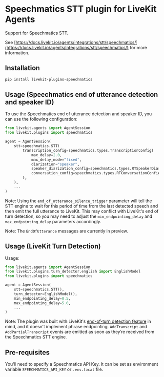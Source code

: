 # Speechmatics STT plugin for LiveKit Agents

Support for Speechmatics STT.

See [https://docs.livekit.io/agents/integrations/stt/speechmatics/](https://docs.livekit.io/agents/integrations/stt/speechmatics/) for more information.

## Installation

```bash
pip install livekit-plugins-speechmatics
```

## Usage (Speechmatics end of utterance detection and speaker ID)

To use the Speechmatics end of utterance detection and speaker ID, you can use the following configuration:

```python
from livekit.agents import AgentSession
from livekit.plugins import speechmatics

agent = AgentSession(
    stt=speechmatics.STT(
        transcription_config=speechmatics.types.TranscriptionConfig(
            max_delay=2.0,
            max_delay_mode="fixed",
            diarization="speaker",
            speaker_diarization_config=speechmatics.types.RTSpeakerDiarizationConfig(max_speakers=10),
            conversation_config=speechmatics.types.RTConversationConfig(end_of_utterance_silence_trigger=0.7),
        ),
    ),
    ...
)
```

Note: Using the `end_of_utterance_silence_trigger` parameter will tell the STT engine to wait for this period of time from the last detected speech and then emit the full utterance to LiveKit. This may conflict with LiveKit's end of turn detection, so you may need to adjust the `min_endpointing_delay` and `max_endpointing_delay` parameters accordingly.

Note: The `EndOfUtterance` messages are currently in preview.

## Usage (LiveKit Turn Detection)

Usage:

```python
from livekit.agents import AgentSession
from livekit.plugins.turn_detector.english import EnglishModel
from livekit.plugins import speechmatics

agent = AgentSession(
    stt=speechmatics.STT(),
    turn_detector=EnglishModel(),
    min_endpointing_delay=0.5,
    max_endpointing_delay=5.0,
    ...
)
```

Note: The plugin was built with LiveKit's [end-of-turn detection feature](https://docs.livekit.io/agents/v1/build/turn-detection/) in mind, and it doesn't implement phrase endpointing. `AddTranscript` and `AddPartialTranscript` events are emitted as soon as they’re received from the Speechmatics STT engine.

## Pre-requisites

You'll need to specify a Speechmatics API Key. It can be set as environment variable `SPEECHMATICS_API_KEY` or
`.env.local` file.
